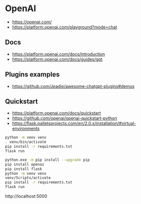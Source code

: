 # OpenAI

* https://openai.com/
* https://platform.openai.com/playground?mode=chat


## Docs

* https://platform.openai.com/docs/introduction
* https://platform.openai.com/docs/guides/gpt

## Plugins examples

* https://github.com/Jeadie/awesome-chatgpt-plugins#demos


## Quickstart

* https://platform.openai.com/docs/quickstart
* https://github.com/openai/openai-quickstart-python
* https://flask.palletsprojects.com/en/2.0.x/installation/#virtual-environments

```bash
python -m venv venv
. venv/bin/activate
pip install -r requirements.txt
flask run

python.exe -m pip install --upgrade pip
pip install openai
pip install flask
python -m venv venv
venv/Scripts/activate
pip install -r requirements.txt
flask run
```
 http://localhost:5000

